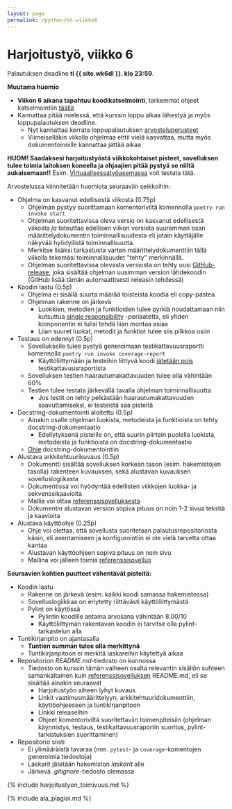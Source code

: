 ```yaml
---
layout: page
permalink: /python/ht-viikko6
---
```

# Harjoitustyö, viikko 6

Palautuksen deadline **ti {{ site.wk6dl }}. klo 23:59**.

**Muutama huomio**

- **Viikon 6 aikana tapahtuu koodikatselmointi**, tarkemmat ohjeet katselmointiin [täällä](../materiaali/koodikatselmointi.md)
- Kannattaa pitää mielessä, että kurssin loppu alkaa lähestyä ja myös loppupalautuksen deadline.
  - Nyt kannattaa kerrata loppupalautuksen [arvosteluperusteet](../materiaali/arvosteluperusteet.md)
  - Viimeiselläkin viikolla ohjelmaa ehtii vielä kasvattaa, mutta myös dokumentoinnille kannattaa jättää aikaa

**HUOM! Saadaksesi harjoitustyöstä viikkokohtaiset pisteet, sovelluksen tulee toimia laitoksen koneella ja ohjaajien pitää pystyä se niiltä aukaisemaan!!** Esim. [Virtuaalisessatyöasemassa](https://vdi.helsinki.fi) voit testata tätä.

Arvostelussa kiinnitetään huomiota seuraaviin seikkoihin:

- Ohjelma on kasvanut edellisestä viikosta (0.75p)
  - Ohjelman pystyy suorittamaan komentoriviltä komennolla `poetry run invoke start`
  - Ohjelman suoritettavissa oleva versio on kasvanut edellisestä viikosta _ja_ toteuttaa edellisen viikon versiota suuremman osan määrittelydokumentin toiminnallisuudesta eli jotain käyttäjälle näkyvää hyödyllistä toiminnallisuutta.
  - Merkitse lisäksi tarkastusta varten määrittelydokumenttiin tällä viikolla tekemäsi toiminnallisuudet "tehty" merkinnällä.
  - Ohjelman suoritettavissa olevasta versiosta on tehty uusi [GitHub-release](../materiaali/release.md), joka sisältää ohjelman uusimman version lähdekoodin (GitHub lisää tämän automaattisesti releasin tehdessä)
- Koodin laatu (0.5p)
  - Ohjelma ei sisällä suurta määrää toisteista koodia eli copy-pastea
  - Ohjelman rakenne on järkevä
    - Luokkien, metodien ja funktioiden tulee pyrkiä noudattamaan niin kutsuttua [single responsibility](https://en.wikipedia.org/wiki/Single-responsibility_principle) -periaatetta, eli yhden komponentin ei tulisi tehdä liian montaa asiaa
    - Liian suuret luokat, metodit ja funktiot tulee siis pilkkoa osiin
- Testaus on edennyt (0.5p)
  - Sovellukselle tulee pystyä generoimaan testikattavuusraportti komennolla `poetry run invoke coverage-report`
    - Käyttöliittymään ja testeihin liittyvä koodi [jätetään pois](../materiaali/coverage.md#tiedostojen-jättäminen-raportin-ulkopuolelle) testikattavuusraportista
  - Sovelluksen testien haarautumakattavuuden tulee olla vähintään 60%
  - Testien tulee testata järkevällä tavalla ohjelman toiminnallisuutta
    - Jos testit on tehty pelkästään haarautumakattavuuden saavuttamiseksi, ei testeistä saa pisteitä
- Docstring-dokumentointi aloitettu (0.5p)
  - Ainakin osalle ohjelman luokista, metodeista ja funktioista on tehty docstring-dokumentaatio
    - Edellytyksenä pisteille on, että suurin piirtein puolella luokista, metodeista ja funktioista on docstring-dokumentaatio
  - [Ohje](../materiaali/docstring.md) docstring-dokumentointiin
- Alustava arkkitehtuurikuvaus (0.5p)
  - Dokumentti sisältää sovelluksen korkean tason (esim. hakemistojen tasolla) rakenteen kuvauksen, sekä alustavan kuvauksen sovelluslogiikasta
  - Dokumentissa voi hyödyntää edellisten viikkojen luokka- ja sekvenssikaavioita
  - Mallia voi ottaa [referenssisovelluksesta](https://github.com/ohjelmistotekniikka-hy/python-todo-app/blob/master/dokumentaatio/arkkitehtuuri.md#sovelluslogiikka)
  - Dokumentin alustavan version sopiva pituus on noin 1-2 sivua tekstiä ja kaavioita
- Alustava käyttöohje (0.25p)
  - Ohje voi olettaa, että sovellusta suoritetaan palautusrepositoriosta käsin, eli asentamiseen ja konfigurointiin ei ole vielä tarvetta ottaa kantaa
  - Alustavan käyttöohjeen sopiva pituus on noin sivu
  - Mallina voi jälleen toimia [referenssisovellus](https://github.com/ohjelmistotekniikka-hy/python-todo-app/blob/master/dokumentaatio/kayttoohje.md)

**Seuraavien kohtien puutteet vähentävät pisteitä:**

- Koodin laatu
  - Rakenne on järkevä (esim. kaikki koodi samassa hakemistossa)
  - Sovelluslogiikkaa on eriytetty riittävästi käyttöliittymästä
  - Pylint on käytössä
    - Pylintin koodille antama arvosana vähintään 8.00/10
    - Käyttöliittymän rakentavan koodin ei tarvitse olla pylint-tarkastelun alla
- Tuntikirjanpito on ajantasalla
  - **Tuntien summan tulee olla merkittynä**
  - Tuntikirjanpitoon ei merkitä laskareihin käytettyä aikaa
- Repositorion _README.md_-tiedosto on kunnossa
  - Tiedosto on kurssin tämän vaiheen osalta relevantin sisällön suhteen samankaltainen kuin [referenssisovelluksen](https://github.com/ohjelmistotekniikka-hy/python-todo-appp) README.md, eli se sisältää ainakin seuraavat
    - Harjoitustyön aiheen lyhyt kuvaus
    - Linkit vaatimusmäärittelyyn, arkkitehtuuridokumenttiin, käyttöohjeeseen ja tuntikirjanpitoon
    - Linkki releaseihin
    - Ohjeet komentoriviltä suoritettaviin toimenpiteisiin (ohjelman käynnistys, testaus, testikattavuusraportin suoritus, pylint-tarkistuksien suorittaminen)
- Repositorio siisti
  - Ei ylimääräistä tavaraa (mm. `pytest`- ja `coverage`-komentojen generoimia tiedostoja)
  - Laskarit jätetään hakemiston _laskarit_ alle
  - Järkevä _.gitignore_-tiedosto olemassa

{% include harjoitustyon_toimivuus.md %}

{% include ala_plagioi.md %}